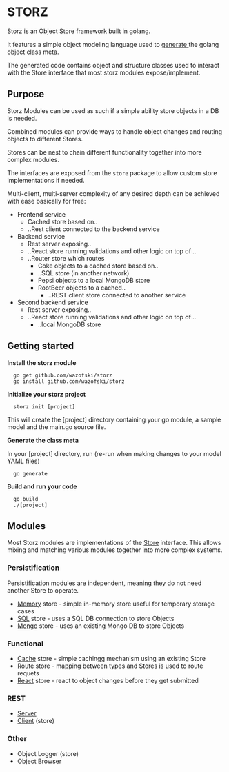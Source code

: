 # STORZ

Storz is an Object Store framework built in golang.

It features a simple object modeling language used to [generate ](https://github.com/wazofski/storz/tree/main/mgen)
the golang object class meta.

The generated code contains object and structure classes used to interact 
with the Store interface that most storz modules expose/implement.


## Purpose
Storz Modules can be used as such if a simple ability store objects in a DB is needed.

Combined modules can provide ways to handle object changes and routing objects to
different Stores.

Stores can be nest to chain different functionality together into more complex modules.

The interfaces are exposed from the `store` package to allow custom store implementations if needed.

Multi-client, multi-server complexity of any desired depth can be achieved with ease basically for free:

- Frontend service
  - Cached store based on..
  - ..Rest client connected to the backend service
- Backend service
  - Rest server exposing..
  - ..React store running validations and other logic on top of ..
  - ..Router store which routes 
    - Coke objects to a cached store based on..
    - ..SQL store (in another network)
    - Pepsi objects to a local MongoDB store
    - RootBeer objects to a cached..
      - ..REST client store connected to another service
- Second backend service
  - Rest server exposing..
  - ..React store running validations and other logic on top of ..
    - ..local MongoDB store


## Getting started

**Install the storz module**

```
  go get github.com/wazofski/storz
  go install github.com/wazofski/storz
```

**Initialize your storz project**

```
  storz init [project]
```

This will create the [project] directory containing your go module, a sample model and the main.go source file.

**Generate the class meta**

In your [project] directory, run
(re-run when making changes to your model YAML files)

```
  go generate
```

**Build and run your code**
```
  go build
  ./[project]
```

## Modules
Most Storz modules are implementations of the [Store](https://github.com/wazofski/storz/tree/main/store) interface.
This allows mixing and matching various modules together into 
more complex systems.

### Persistification
Persistification modules are independent, meaning they do not need 
another Store to operate.
- [Memory](https://github.com/wazofski/storz/tree/main/memory) store - simple in-memory store useful for temporary storage cases
- [SQL](https://github.com/wazofski/storz/tree/main/sql) store - uses a SQL DB connection to store Objects
- [Mongo](https://github.com/wazofski/storz/tree/main/mongo) store - uses an existing Mongo DB to store Objects


### Functional
- [Cache](https://github.com/wazofski/storz/tree/main/cache) store - simple cachingg mechanism using an existing Store
- [Route](https://github.com/wazofski/storz/tree/main/route) store - mapping between types and Stores is used to route requets
- [React](https://github.com/wazofski/storz/tree/main/react) store - react to object changes before they get submitted

  
### REST
- [Server](https://github.com/wazofski/storz/tree/main/rest)
- [Client](https://github.com/wazofski/storz/tree/main/client) (store)


### Other
- Object Logger (store)
- Object Browser
